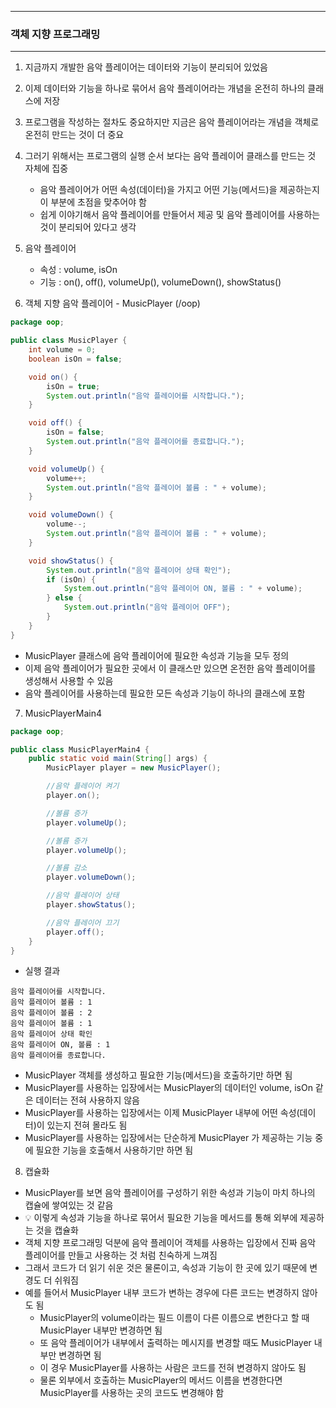 -----
### 객체 지향 프로그래밍
-----
1. 지금까지 개발한 음악 플레이어는 데이터와 기능이 분리되어 있었음
2. 이제 데이터와 기능을 하나로 묶어서 음악 플레이어라는 개념을 온전히 하나의 클래스에 저장
3. 프로그램을 작성하는 절차도 중요하지만 지금은 음악 플레이어라는 개념을 객체로 온전히 만드는 것이 더 중요
4. 그러기 위해서는 프로그램의 실행 순서 보다는 음악 플레이어 클래스를 만드는 것 자체에 집중
   - 음악 플레이어가 어떤 속성(데이터)을 가지고 어떤 기능(메서드)을 제공하는지 이 부분에 초점을 맞추어야 함
   - 쉽게 이야기해서 음악 플레이어를 만들어서 제공 및 음악 플레이어를 사용하는 것이 분리되어 있다고 생각

5. 음악 플레이어
   - 속성 : volume, isOn
   - 기능 : on(), off(), volumeUp(), volumeDown(), showStatus()

6. 객체 지향 음악 플레이어 - MusicPlayer (/oop)
```java
package oop;

public class MusicPlayer {
    int volume = 0;
    boolean isOn = false;

    void on() {
        isOn = true;
        System.out.println("음악 플레이어를 시작합니다.");
    }

    void off() {
        isOn = false;
        System.out.println("음악 플레이어를 종료합니다.");
    }

    void volumeUp() {
        volume++;
        System.out.println("음악 플레이어 볼륨 : " + volume);
    }

    void volumeDown() {
        volume--;
        System.out.println("음악 플레이어 볼륨 : " + volume);
    }

    void showStatus() {
        System.out.println("음악 플레이어 상태 확인");
        if (isOn) {
            System.out.println("음악 플레이어 ON, 볼륨 : " + volume);
        } else {
            System.out.println("음악 플레이어 OFF");
        }
    }
}
```
   - MusicPlayer 클래스에 음악 플레이어에 필요한 속성과 기능을 모두 정의
   - 이제 음악 플레이어가 필요한 곳에서 이 클래스만 있으면 온전한 음악 플레이어를 생성해서 사용할 수 있음
   - 음악 플레이어를 사용하는데 필요한 모든 속성과 기능이 하나의 클래스에 포함

7. MusicPlayerMain4
```java
package oop;

public class MusicPlayerMain4 {
    public static void main(String[] args) {
        MusicPlayer player = new MusicPlayer();

        //음악 플레이어 켜기
        player.on();

        //볼륨 증가
        player.volumeUp();

        //볼륨 증가
        player.volumeUp();

        //볼륨 감소
        player.volumeDown();

        //음악 플레이어 상태
        player.showStatus();

        //음악 플레이어 끄기
        player.off();
    }
}
```
  - 실행 결과
```
음악 플레이어를 시작합니다.
음악 플레이어 볼륨 : 1
음악 플레이어 볼륨 : 2
음악 플레이어 볼륨 : 1
음악 플레이어 상태 확인
음악 플레이어 ON, 볼륨 : 1
음악 플레이어를 종료합니다.
```

  - MusicPlayer 객체를 생성하고 필요한 기능(메서드)을 호출하기만 하면 됨
  - MusicPlayer를 사용하는 입장에서는 MusicPlayer의 데이터인 volume, isOn 같은 데이터는 전혀 사용하지 않음
  - MusicPlayer를 사용하는 입장에서는 이제 MusicPlayer 내부에 어떤 속성(데이터)이 있는지 전혀 몰라도 됨
  - MusicPlayer를 사용하는 입장에서는 단순하게 MusicPlayer 가 제공하는 기능 중에 필요한 기능을 호출해서 사용하기만 하면 됨

8. 캡슐화
  - MusicPlayer를 보면 음악 플레이어를 구성하기 위한 속성과 기능이 마치 하나의 캡슐에 쌓여있는 것 같음
  - 💡 이렇게 속성과 기능을 하나로 묶어서 필요한 기능을 메서드를 통해 외부에 제공하는 것을 캡슐화
  - 객체 지향 프로그래밍 덕분에 음악 플레이어 객체를 사용하는 입장에서 진짜 음악 플레이어를 만들고 사용하는 것 처럼 친숙하게 느껴짐
  - 그래서 코드가 더 읽기 쉬운 것은 물론이고, 속성과 기능이 한 곳에 있기 때문에 변경도 더 쉬워짐
  - 예를 들어서 MusicPlayer 내부 코드가 변하는 경우에 다른 코드는 변경하지 않아도 됨
     + MusicPlayer의 volume이라는 필드 이름이 다른 이름으로 변한다고 할 때 MusicPlayer 내부만 변경하면 됨
     + 또 음악 플레이어가 내부에서 출력하는 메시지를 변경할 때도 MusicPlayer 내부만 변경하면 됨
     + 이 경우 MusicPlayer를 사용하는 사람은 코드를 전혀 변경하지 않아도 됨
     + 물론 외부에서 호출하는 MusicPlayer의 메서드 이름을 변경한다면 MusicPlayer를 사용하는 곳의 코드도 변경해야 함
